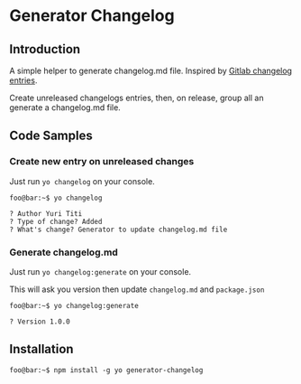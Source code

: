 # Generator Changelog

## Introduction

A simple helper to generate changelog.md file. Inspired by [Gitlab changelog entries](https://docs.gitlab.com/ce/development/changelog.html).

Create unreleased changelogs entries, then, on release, group all an generate a changelog.md file.

## Code Samples

### Create new entry on unreleased changes

Just run `yo changelog` on your console.

```console
foo@bar:~$ yo changelog

? Author Yuri Titi
? Type of change? Added
? What's change? Generator to update changelog.md file
```

### Generate changelog.md

Just run `yo changelog:generate` on your console.

This will ask you version then update `changelog.md` and `package.json`

```console
foo@bar:~$ yo changelog:generate

? Version 1.0.0
```

## Installation

```console
foo@bar:~$ npm install -g yo generator-changelog
```